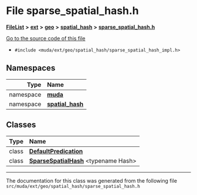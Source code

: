 

# File sparse\_spatial\_hash.h



[**FileList**](files.md) **>** [**ext**](dir_dee31a662aa40cb7fc08cb07824f4a9a.md) **>** [**geo**](dir_e05e4ae50bce28830f3a7b1d7f2eeff2.md) **>** [**spatial\_hash**](dir_58b30d2a266b6e98a9cbea81c385691b.md) **>** [**sparse\_spatial\_hash.h**](sparse__spatial__hash_8h.md)

[Go to the source code of this file](sparse__spatial__hash_8h_source.md)



* `#include <muda/ext/geo/spatial_hash/sparse_spatial_hash_impl.h>`













## Namespaces

| Type | Name |
| ---: | :--- |
| namespace | [**muda**](namespacemuda.md) <br> |
| namespace | [**spatial\_hash**](namespacemuda_1_1spatial__hash.md) <br> |


## Classes

| Type | Name |
| ---: | :--- |
| class | [**DefaultPredication**](classmuda_1_1spatial__hash_1_1_default_predication.md) <br> |
| class | [**SparseSpatialHash**](classmuda_1_1spatial__hash_1_1_sparse_spatial_hash.md) &lt;typename Hash&gt;<br> |



















































------------------------------
The documentation for this class was generated from the following file `src/muda/ext/geo/spatial_hash/sparse_spatial_hash.h`

